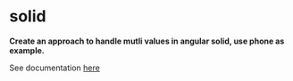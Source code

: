 # solid

**Create an approach to handle mutli values in angular solid, use phone as example.**  

See documentation [here](multi_values_solution.pdf)
